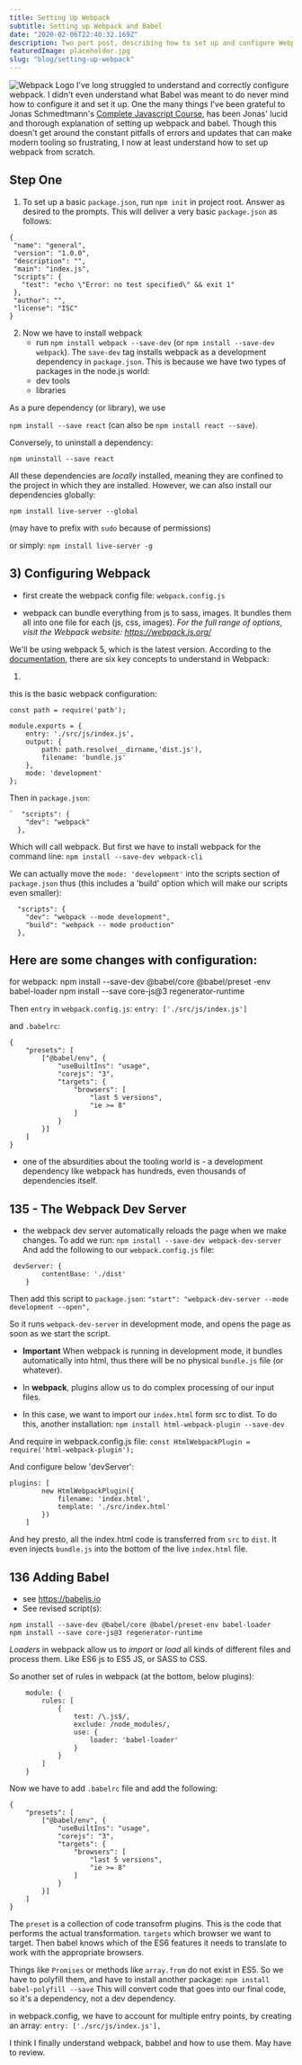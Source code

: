 ```yaml
---
title: Setting Up Webpack
subtitle: Setting up Webpack and Babel
date: "2020-02-06T22:40:32.169Z"
description: Two part post, describing how to set up and configure Webpack and Babel.
featuredImage: placeholder.jpg
slug: "blog/setting-up-webpack"
---
```


![Webpack Logo](./download.png)
I've long struggled to understand and correctly configure webpack. I didn't even understand what Babel was meant to do never mind how to configure it and set it up. One the many things I've been grateful to Jonas Schmedtmann's <a href="https://www.udemy.com/course/the-complete-javascript-course/">Complete Javascript Course</a>, has been Jonas' lucid and thorough explanation of setting up webpack and babel. Though this doesn't get around the constant pitfalls of errors and updates that can make modern tooling so frustrating, I now at least understand how to set up webpack from scratch.

## Step One

1.  To set up a basic `package.json`, run `npm init` in project root. Answer as desired to the prompts. This will deliver a very basic `package.json` as follows:

```
{
 "name": "general",
 "version": "1.0.0",
 "description": "",
 "main": "index.js",
 "scripts": {
   "test": "echo \"Error: no test specified\" && exit 1"
 },
 "author": "",
 "license": "ISC"
}
```

2. Now we have to install webpack
   - run `npm install webpack --save-dev` (or `npm install --save-dev webpack`). The `save-dev` tag installs webpack as a development dependency in `package.json`. This is because we have two types of packages in the node.js world:
   - dev tools
   - libraries

As a pure dependency (or library), we use

`npm install --save react` (can also be `npm install react --save`).

Conversely, to uninstall a dependency:

`npm uninstall --save react`

All these dependencies are _locally_ installed, meaning they are confined to the project in which they are installed. However, we can also install our dependencies globally:

`npm install live-server --global`

(may have to prefix with `sudo` because of permissions)

or simply: `npm install live-server -g`

## 3) Configuring Webpack

- first create the webpack config file: `webpack.config.js`

- webpack can bundle everything from js to sass, images. It bundles them all into one file for each (js, css, images). _For the full range of options, visit the Webpack website: https://webpack.js.org/_

We'll be using webpack 5, which is the latest version. According to the <a href="https://webpack.js.org/concepts/">documentation</a>, there are six key concepts to understand in Webpack:

1.

this is the basic webpack configuration:

```
const path = require('path');

module.exports = {
    entry: './src/js/index.js',
    output: {
        path: path.resolve(__dirname,'dist.js'),
        filename: 'bundle.js'
    },
    mode: 'development'
};
```

Then in `package.json`:

```
`  "scripts": {
    "dev": "webpack"
  },
```

Which will call webpack. But first we have to install webpack for the command line:
`npm install --save-dev webpack-cli`

We can actually move the `mode: 'development'` into the scripts section of `package.json` thus (this includes a 'build' option which will make our scripts even smaller):

```
  "scripts": {
    "dev": "webpack --mode development",
    "build": "webpack -- mode production"
  },
```

## Here are some changes with configuration:

for webpack:
npm install --save-dev @babel/core @babel/preset
-env babel-loader
npm install --save core-js@3 regenerator-runtime

Then `entry` in `webpack.config.js`:
`entry: ['./src/js/index.js']`

and `.babelrc`:

```
{
    "presets": [
        ["@babel/env", {
            "useBuiltIns": "usage",
            "corejs": "3",
            "targets": {
                "browsers": [
                    "last 5 versions",
                    "ie >= 8"
                ]
            }
        }]
    ]
}
```

- one of the absurdities about the tooling world is - a development dependency like webpack has hundreds, even thousands of dependencies itself.

## 135 - The Webpack Dev Server

- the webpack dev server automatically reloads the page when we make changes. To add we run:
  `npm install --save-dev webpack-dev-server`
  And add the following to our `webpack.config.js` file:

```
 devServer: {
        contentBase: './dist'
    }
```

Then add this script to `package.json`: `"start": "webpack-dev-server --mode development --open",`

So it runs `webpack-dev-server` in development mode, and opens the page as soon as we start the script.

- **Important** When webpack is running in development mode, it bundles automatically into html, thus there will be no physical `bundle.js` file (or whatever).

- In **webpack**, plugins allow us to do complex processing of our input files.
- In this case, we want to import our `index.html` form src to dist. To do this, another installation:
  `npm install html-webpack-plugin --save-dev`

And require in webpack.config.js file:
`const HtmlWebpackPlugin = require('html-webpack-plugin');`

And configure below 'devServer':

```
plugins: [
        new HtmlWebpackPlugin({
            filename: 'index.html',
            template: './src/index.html'
        })
    ]
```

And hey presto, all the index.html code is transferred from `src` to `dist`. It even injects `bundle.js` into the bottom of the live `index.html` file.

## 136 Adding Babel

- see https://babeljs.io
- See revised script(s):

```
npm install --save-dev @babel/core @babel/preset-env babel-loader
npm install --save core-js@3 regenerator-runtime
```

_Loaders_ in webpack allow us to _import_ or _load_ all kinds of different files and process them. Like ES6 js to ES5 JS, or SASS to CSS.

So another set of rules in webpack (at the bottom, below plugins):

```
    module: {
        rules: [
            {
                test: /\.js$/,
                exclude: /node_modules/,
                use: {
                    loader: 'babel-loader'
                }
            }
        ]
    }
```

Now we have to add `.babelrc` file and add the following:

```
{
    "presets": [
        ["@babel/env", {
            "useBuiltIns": "usage",
            "corejs": "3",
            "targets": {
                "browsers": [
                    "last 5 versions",
                    "ie >= 8"
                ]
            }
        }]
    ]
}
```

The `preset` is a collection of code transofrm plugins. This is the code that performs the actual transformation. `targets` which browser we want to target. Then babel knows which of the ES6 features it needs to translate to work with the appropriate browsers.

Things like `Promises` or methods like `array.from` do not exist in ES5. So we have to polyfill them, and have to install another package:
`npm install babel-polyfill --save`
This will convert code that goes into our final code, so it's a dependency, not a dev dependency.

in webpack.config, we have to account for multiple entry points, by creating an array:
`entry: ['./src/js/index.js'],`

I think I finally understand webpack, babbel and how to use them. May have to review.

